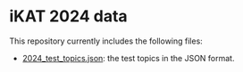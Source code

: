 <h1>iKAT 2024 data</h1>
This repository currently includes the following files:


<ul>
  <li> <a href="https://github.com/irlabamsterdam/iKAT/blob/main/2024/data/2024_test_topics.json">2024_test_topics.json</a>: the test topics in the JSON format.</li>
</ul>
